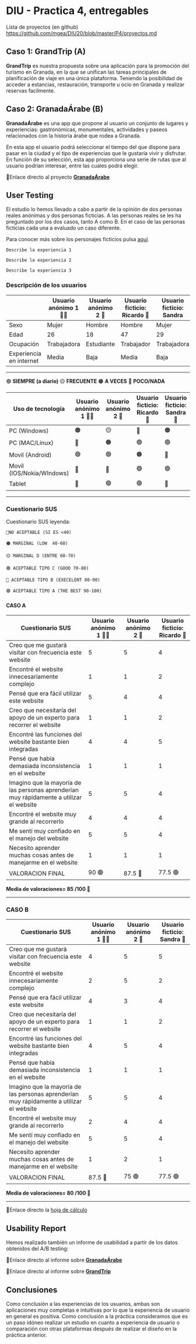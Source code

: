 # DIU - Practica 4, entregables

Lista de proyectos (en github) https://github.com/mgea/DIU20/blob/master/P4/proyectos.md


## Caso 1: GrandTrip (A)

**GrandTrip** es nuestra propuesta sobre una aplicación para la promoción del turismo en Granada, en la que se unifican las tareas principales de planificación de viaje en una única plataforma. Teniendo la posibilidad de acceder a estancias, restauración, transporte u ocio en Granada y realizar reservas facilmente.  

## Caso 2: GranadaÁrabe (B)

**GranadaÁrabe** es una app que propone al usuario un conjunto de lugares y experiencias: gastronómicas, monumentales, actividades y paseos relacionados con la historia árabe que rodea a Granada.

En esta app el usuario podrá seleccionar el tiempo del que dispone para pasar en la ciudad y el tipo de experiencias que le gustaría vivir y disfrutar. En función de su selección, esta app proporciona una serie de rutas que al usuario podrían interesar, entre las cuales podrá elegir.

🔗Enlace directo al proyecto [**GranadaÁrabe**](https://github.com/daniharo/DIU21)


## User Testing

El estudio lo hemos llevado a cabo a partir de la opinión de dos personas reales anónimas y dos personas ficticias. A las personas reales se les ha preguntado por los dos casos, tanto A como B. En el caso de las personas ficticias cada una a evaluado un caso diferente. 


Para conocer más sobre los personajes ficticios pulsa [aquí](https://github.com/pablojj1808/DIU21#-1b-persona).


	Describe la experiencia 1

	Describe la experiencia 2

	Describe la experiencia 3

### Descripción de los usuarios

|  | Usuario anónimo 1 👩‍🦱| Usuario anónimo 2 👦 | Usuario ficticio: Ricardo 🧔 |Usuario ficticio: Sandra | 
|-------------------|----------|---------|------------------|----------------|
| Sexo |  Mujer  | Hombre  |  Hombre  | Mujer  |
| Edad |  26  | 18 |  47  | 29  |
| Ocupación|  Trabajadora  | Estudiante  | Trabajador  | Trabajadora  |
| Experiencia en internet |  Media  | Baja  | Media  | Baja  |


----- 

🟢 **SIEMPRE (a diario)**
🟡 **FRECUENTE**
🟠 **A VECES**
🔴 **POCO/NADA**


| Uso de tecnología | Usuario anónimo 1 👩‍🦱 | Usuario anónimo 2 👦 | Usuario ficticio: Ricardo 🧔|Usuario ficticio: Sandra 👩| 
|-------------------|----------|---------|------------------|----------------|
| PC (Windows)|  🟠  | 🟡  | 🔴  | 🟠  |
| PC (MAC/Linux) |  🔴  | 🟠 |  🟢  | 🟢  |
| Movil (Android) |  🟢  | 🟢  | 🟠  | 🔴  |
| Movil (IOS/Nokia/WIndows) |  🔴  | 🔴  | 🟢  | 🟢  |
| Tablet |  🔴  | 🟢 |  🟢  | 🔴  |


----- 
### Cuestionario SUS

Cuestionario SUS leyenda:

	🔴NO ACEPTABLE (SI ES <40)
	
	🟠 MARGINAL (LOW  40-60)
	
	🟡 MARGINAL D (ENTRE 60-70)
	
	🟢 ACEPTABLE TIPO C (GOOD 70-80)
	
	🔵 ACEPTABLE TIPO B (EXECELENT 80-90)
	
	🟣 ACEPTABLE TIPO A (THE BEST 90-100)


#### CASO A


| Cuestionario SUS | Usuario anónimo 1 👩‍🦱| Usuario anónimo 2 👦| Usuario ficticio: Ricardo 🧔|
|-------------------|----------|---------|------------------|
| Creo que me gustará visitar con frecuencia este website | 5 | 5 | 4|
| Encontré el website innecesariamente complejo |  1  | 1 |  2  |
| Pensé que era fácil utilizar este website |  5  | 4  | 4  |
| Creo que necesitaría del apoyo de un experto para recorrer el website |  1  | 1  | 2  |
| Encontré las funciones del website bastante bien integradas |  4  | 4 |  5  |
| Pensé que había demasiada inconsistencia en el website |  1  | 1  | 1  |
| Imagino que la mayoría de las personas aprenderían muy rápidamente a utilizar el website|  5  | 5  | 4  |
| Encontré el website muy grande al recorrerlo|  4  | 4  | 4  |
| Me sentí muy confiado en el manejo del website  | 5 | 5  | 4 |
| Necesito aprender muchas cosas antes de manejarme en el website |  1  | 1  | 1  |
| VALORACION FINAL |  90 🟣 | 87.5 🔵 |  77.5 🟢 |

**Media de valoraciones= 85 /100 🔵**



----- 

### CASO B

| Cuestionario SUS | Usuario anónimo 1 👩‍🦱| Usuario anónimo 2 👦 |Usuario ficticio: Sandra 👩| 
|-------------------|----------|---------|------------------|
| Creo que me gustará visitar con frecuencia este website | 4 | 5 | 5 |
| Encontré el website innecesariamente complejo |  2  | 5 |  2  |
| Pensé que era fácil utilizar este website |  4  | 3  | 4  |
| Creo que necesitaría del apoyo de un experto para recorrer el website |  1  | 1  | 2  |
| Encontré las funciones del website bastante bien integradas |  4  | 5 |  4  |
| Pensé que había demasiada inconsistencia en el website |  1  | 1  | 1  |
| Imagino que la mayoría de las personas aprenderían muy rápidamente a utilizar el website|  5  | 5  | 4  |
| Encontré el website muy grande al recorrerlo|  2  | 4  | 4  |
| Me sentí muy confiado en el manejo del website  | 5 | 5  | 4 |
| Necesito aprender muchas cosas antes de manejarme en el website |  1  | 2  | 1  |
| VALORACION FINAL |  87.5 🔵 | 75 🟢 |  77.5 🟢 |

**Media de valoraciones= 80 /100 🔵**

----- 


🔗Enlace directo la [hoja de cálculo](https://github.com/pablojj1808/DIU21/blob/master/P4/Cuestionario%20SUS%20DIU.xlsx)

## Usability Report

Hemos realizado también un informe de usabilidad a partir de los datos obtenidos del A/B testing:

🔗Enlace directo al informe sobre [**GranadaÁrabe**](https://github.com/pablojj1808/DIU21/blob/master/P4/Cuestionario%20SUS%20DIU.xlsx)

🔗Enlace directo al informe sobre [**GrandTrip**](https://github.com/pablojj1808/DIU21/blob/master/P4/Cuestionario%20SUS%20DIU.xlsx)


## Conclusiones
Como conclusión a las experiencias de los usuarios, ambas son aplicaciones muy completas e intuitivas por lo que la experiencia de usuario en general es positiva. Como conclusión a la práctica consideramos que es un paso idóneo realizar un estudio en cuanto a experiencia de usuario o comparación con otras plataformas después de realizar el diseño en la práctica anterior.
